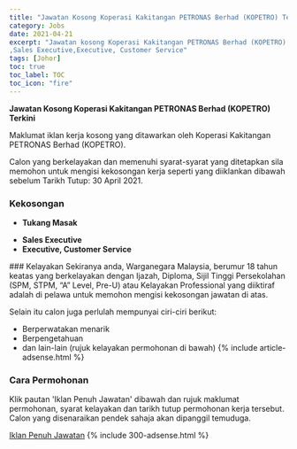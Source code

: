 ```yaml
---
title: "Jawatan Kosong Koperasi Kakitangan PETRONAS Berhad (KOPETRO) Terkini" 
category: Jobs 
date: 2021-04-21 
excerpt: "Jawatan kosong Koperasi Kakitangan PETRONAS Berhad (KOPETRO) terkini untuk kekosongan Tukang Masak
,Sales Executive,Executive, Customer Service" 
tags: [Johor] 
toc: true 
toc_label: TOC 
toc_icon: "fire" 
--- 
```


**Jawatan Kosong Koperasi Kakitangan PETRONAS Berhad (KOPETRO) Terkini**

Maklumat iklan kerja kosong yang ditawarkan oleh Koperasi Kakitangan PETRONAS Berhad (KOPETRO). 

Calon yang berkelayakan dan memenuhi syarat-syarat yang ditetapkan sila memohon untuk mengisi kekosongan kerja seperti yang diiklankan dibawah sebelum Tarikh Tutup: 30 April 2021. 
### Kekosongan 
<ul>
<li>
<p><strong>Tukang Masak</strong></p>
</li>
<li><strong>Sales Executive</strong></li>
<li><strong>Executive, Customer Service</strong></li>
</ul> 
### Kelayakan 
Sekiranya anda, Warganegara Malaysia, berumur 18 tahun keatas yang berkelayakan dengan Ijazah, Diploma, Sijil Tinggi Persekolahan (SPM, STPM, “A” Level, Pre-U) atau Kelayakan Professional yang diiktiraf adalah di pelawa untuk memohon mengisi kekosongan jawatan di atas.

Selain itu calon juga perlulah mempunyai ciri-ciri berikut:
- Berperwatakan menarik
- Berpengetahuan
- dan lain-lain (rujuk kelayakan permohonan di bawah) 
{% include article-adsense.html %} 
### Cara Permohonan 
Klik pautan 'Iklan Penuh Jawatan' dibawah dan rujuk maklumat permohonan, syarat kelayakan dan tarikh tutup permohonan kerja tersebut.
Calon yang disenaraikan pendek sahaja akan dipanggil temuduga.

<a href="https://candidates.myfuturejobs.gov.my/search-jobs?what=Koperasi%20Kakitangan%20PETRONAS%20Berhad&jobId=be841c8be5634d2dbdb061c9c46f85cc" class="btn btn--info" target="_blank" rel="nofollow noopenner">Iklan Penuh Jawatan</a> 
{% include 300-adsense.html %} 